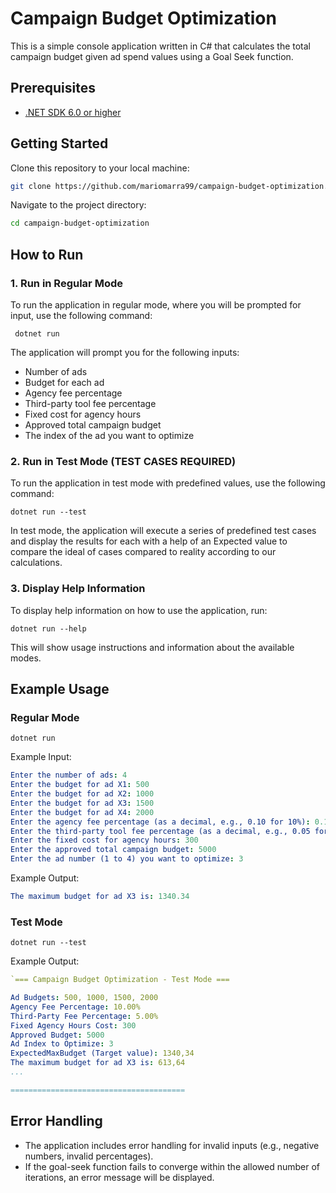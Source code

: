 # Campaign Budget Optimization

This is a simple console application written in C# that calculates the total campaign budget given ad spend values using a Goal Seek function.

## Prerequisites

- [.NET SDK 6.0 or higher](https://dotnet.microsoft.com/download/dotnet)

## Getting Started

Clone this repository to your local machine:

```bash
git clone https://github.com/mariomarra99/campaign-budget-optimization.git
```
Navigate to the project directory:

```bash
cd campaign-budget-optimization 
```
## How to Run

### 1. Run in Regular Mode

To run the application in regular mode, where you will be prompted for input, use the following command:

` dotnet run` 

The application will prompt you for the following inputs:

-   Number of ads
-   Budget for each ad
-   Agency fee percentage
-   Third-party tool fee percentage
-   Fixed cost for agency hours
-   Approved total campaign budget
-   The index of the ad you want to optimize

### 2. Run in Test Mode (TEST CASES REQUIRED)

To run the application in test mode with predefined values, use the following command:

`dotnet run --test` 

In test mode, the application will execute a series of predefined test cases and display the results for each with a help of an Expected value to compare the ideal of cases compared to reality according to our calculations.


### 3. Display Help Information

To display help information on how to use the application, run:

`dotnet run --help` 

This will show usage instructions and information about the available modes.

## Example Usage

### Regular Mode

`dotnet run` 

Example Input:
```yaml
Enter the number of ads: 4
Enter the budget for ad X1: 500
Enter the budget for ad X2: 1000
Enter the budget for ad X3: 1500
Enter the budget for ad X4: 2000
Enter the agency fee percentage (as a decimal, e.g., 0.10 for 10%): 0.10
Enter the third-party tool fee percentage (as a decimal, e.g., 0.05 for 5%): 0.05
Enter the fixed cost for agency hours: 300
Enter the approved total campaign budget: 5000
Enter the ad number (1 to 4) you want to optimize: 3
```

Example Output:
```yaml
The maximum budget for ad X3 is: 1340.34
```

### Test Mode

`dotnet run --test` 

Example Output:

```yaml
`=== Campaign Budget Optimization - Test Mode ===

Ad Budgets: 500, 1000, 1500, 2000
Agency Fee Percentage: 10.00%
Third-Party Fee Percentage: 5.00%
Fixed Agency Hours Cost: 300
Approved Budget: 5000
Ad Index to Optimize: 3
ExpectedMaxBudget (Target value): 1340,34
The maximum budget for ad X3 is: 613,64
...

=======================================
```

## Error Handling

-   The application includes error handling for invalid inputs (e.g., negative numbers, invalid percentages).
-   If the goal-seek function fails to converge within the allowed number of iterations, an error message will be displayed.
